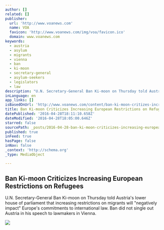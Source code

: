 ```yaml
---
author: []
related: []
publisher:
  url: 'http://www.voanews.com'
  name: VOA
  favicon: 'http://www.voanews.com/img/voa/favicon.ico'
  domain: www.voanews.com
keywords:
  - austria
  - asylum
  - migrants
  - vienna
  - ban
  - ki-moon
  - secretary-general
  - asylum-seekers
  - legislators
  - law
description: "U.N. Secretary-General Ban Ki-moon on Thursday told Austria's lower house of parliament that increasing restrictions on migrants will \"negatively impact\" Europe's commitments to international law. Ban did not single out Austria in his speech to lawmakers in Vienna."
inLanguage: en
app_links: []
isBasedOnUrl: 'http://www.voanews.com/content/ban-ki-moon-critizes-increasing-european-restrictions-on-refugees/3306309.html'
title: Ban Ki-moon Criticizes Increasing European Restrictions on Refugees
datePublished: '2016-04-28T18:11:10.658Z'
dateModified: '2016-04-28T18:05:00.646Z'
starred: false
sourcePath: _posts/2016-04-28-ban-ki-moon-criticizes-increasing-european-restrictions-on-r.md
published: true
inFeed: true
hasPage: false
inNav: false
_context: 'http://schema.org'
_type: MediaObject

---
```

<article style=""><h1>Ban Ki-moon Criticizes Increasing European Restrictions on Refugees</h1><p>U.N. Secretary-General Ban Ki-moon on Thursday told Austria's lower house of parliament that increasing restrictions on migrants will "negatively impact" Europe's commitments to international law. Ban did not single out Austria in his speech to lawmakers in Vienna.</p><img src="http://gdb.voanews.com/0D71923A-62CB-44FB-A400-B18D40F4CF2B_mw1024_mh1024_s.jpg" /></article>